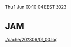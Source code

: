 Thu  1 Jun 00:10:04 EEST 2023
# JAM
<a href='./cache/202306/01_00.log'>./cache/202306/01_00.log</a>
